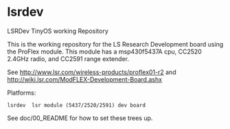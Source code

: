 
  lsrdev
==========

LSRDev TinyOS working Repository

This is the working repository for the LS Research Development
board using the ProFlex module.  This module has a msp430f5437A
cpu, CC2520 2.4GHz radio, and CC2591 range extender.

See http://www.lsr.com/wireless-products/proflex01-r2
and http://wiki.lsr.com/ModFLEX-Development-Board.ashx


Platforms:

    lsrdev	lsr module (5437/2520/2591) dev board

See doc/00_README for how to set these trees up.
